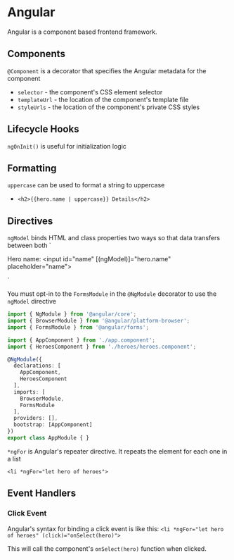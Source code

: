 # Angular

Angular is a component based frontend framework. 

## Components

`@Component` is a decorator that specifies the Angular metadata for the component 
 * `selector` - the component's CSS element selector
 * `templateUrl` - the location of the component's template file
 * `styleUrls` - the location of the component's private CSS styles

## Lifecycle Hooks

`ngOnInit()` is useful for initialization logic

## Formatting

`uppercase` can be used to format a string to uppercase
 * `<h2>{{hero.name | uppercase}} Details</h2>`

## Directives

`ngModel` binds HTML and class properties two ways so that data transfers between 
both
`<div>
  <label for="name">Hero name: </label>
  <input id="name" [(ngModel)]="hero.name" placeholder="name">
</div>`

You must opt-in to the `FormsModule` in the `@NgModule` decorator to use the 
`ngModel` directive

``` typescript
import { NgModule } from '@angular/core';
import { BrowserModule } from '@angular/platform-browser';
import { FormsModule } from '@angular/forms';

import { AppComponent } from './app.component';
import { HeroesComponent } from './heroes/heroes.component';

@NgModule({
  declarations: [
    AppComponent,
    HeroesComponent
  ],
  imports: [
    BrowserModule,
    FormsModule
  ],
  providers: [],
  bootstrap: [AppComponent]
})
export class AppModule { }
```

`*ngFor` is Angular's repeater directive. It repeats the element for each one in
a list

`<li *ngFor="let hero of heroes">`

## Event Handlers

### Click Event

Angular's syntax for binding a click event is like this:
`<li *ngFor="let hero of heroes" (click)="onSelect(hero)">`

This will call the component's `onSelect(hero)` function when clicked. 
